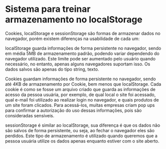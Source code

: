 # Sistema para treinar armazenamento no localStorage

Cookies, localStorage e sessionStorage são formas de armazenar dados no navegador, porém existem diferenças na 
usabilidade de cada um:

localStorage guarda informações de forma persistente no navegador, sendo em média 
5MB de armazenamento padrão, podendo variar dependendo do navegador utilizado. Este limite pode 
ser aumentado pelo usuário quando necessário, no entanto, apenas alguns navegadores suportam isso. 
Os dados salvos são apenas do tipo string, texto.

Cookies guardam informações de forma persistente no navegador, sendo até 4KB de armazenamento por Cookie, 
bem menos que localStorage. Cada cookie é como se fosse um arquivo criado que guarda as informações de 
acesso da pessoa usuária, por exemplo, de qual local o site foi acessado, qual e-mail foi utilizado ao 
realizar login no navegador, e quais produtos de um site foram clicados. Para acessá-los, muitas empresas 
criam pop ups para confirmar a autorização do uso dessas informações, pois são consideradas sensíveis.

sessionStorage é similar ao localStorage, sua diferença é que os dados não são salvos de forma persistente, 
ou seja, ao fechar o navegador eles são perdidos. Este tipo de armazenamento é utilizado quando queremos que 
a pessoa usuária utilize os dados apenas enquanto estiver com o site aberto.
